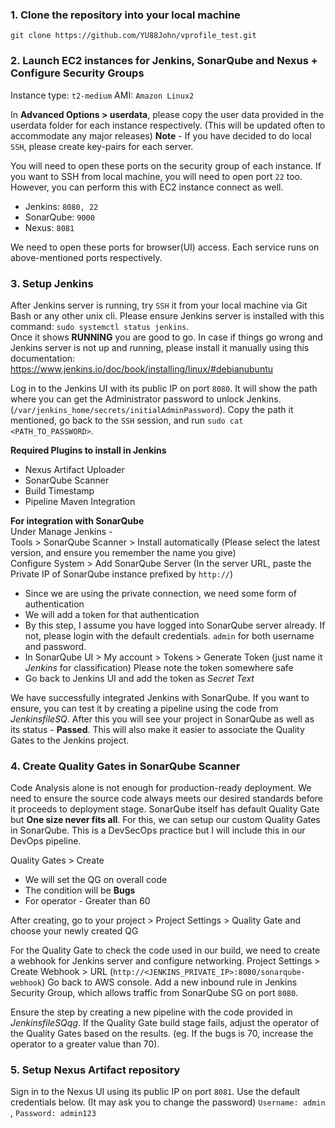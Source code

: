 ### 1. Clone the repository into your local machine 

`git clone https://github.com/YU88John/vprofile_test.git`

### 2. Launch EC2 instances for Jenkins, SonarQube and Nexus + Configure Security Groups

Instance type: `t2-medium`
AMI: `Amazon Linux2`

In **Advanced Options > userdata**, please copy the user data provided in the userdata folder for each instance respectively. (This will be updated often to accommodate any major releases)
**Note** - If you have decided to do local `SSH`, please create key-pairs for each server.

You will need to open these ports on the security group of each instance. If you want to SSH from local machine, you will need to open port `22` too. However, you can perform this with EC2 instance connect as well.

- Jenkins: `8080, 22`
- SonarQube: `9000`
- Nexus: `8081`

We need to open these ports for browser(UI) access. Each service runs on above-mentioned ports respectively.

### 3. Setup Jenkins 

After Jenkins server is running, try `SSH` it from your local machine via Git Bash or any other unix cli. 
Please ensure Jenkins server is installed with this command: `sudo systemctl status jenkins`. <br>
Once it shows **RUNNING** you are good to go. 
In case if things go wrong and Jenkins server is not up and running, please install it manually using this documentation: https://www.jenkins.io/doc/book/installing/linux/#debianubuntu

Log in to the Jenkins UI with its public IP on port `8080`.
It will show the path where you can get the Administrator password to unlock Jenkins. (`/var/jenkins_home/secrets/initialAdminPassword`).
Copy the path it mentioned, go back to the `SSH` session, and run `sudo cat <PATH_TO_PASSWORD>`.

**Required Plugins to install in Jenkins**
- Nexus Artifact Uploader
- SonarQube Scanner
- Build Timestamp
- Pipeline Maven Integration

**For integration with SonarQube** <br>
Under Manage Jenkins - <br>
Tools > SonarQube Scanner > Install automatically (Please select the latest version, and ensure you remember the name you give) <br>
Configure System > Add SonarQube Server (In the server URL, paste the Private IP of SonarQube instance prefixed by `http://`) 
  - Since we are using the private connection, we need some form of authentication
  - We will add a token for that authentication
  - By this step, I assume you have logged into SonarQube server already. If not, please login with the default credentials. `admin` for both username and password.
  - In SonarQube UI > My account > Tokens > Generate Token (just name it *Jenkins* for classification) Please note the token somewhere safe 
  - Go back to Jenkins UI and add the token as *Secret Text*

We have successfully integrated Jenkins with SonarQube. If you want to ensure, you can test it by creating a pipeline using the code from *JenkinsfileSQ*. After this you will see your project in SonarQube as well as its status - **Passed**. This will also make it easier to associate the Quality Gates to the Jenkins project. 

### 4. Create Quality Gates in SonarQube Scanner 

Code Analysis alone is not enough for production-ready deployment. We need to ensure the source code always meets our desired standards before it proceeds to deployment stage. SonarQube itself has default Quality Gate but **One size never fits all**. For this, we can setup our custom Quality Gates in SonarQube. This is a DevSecOps practice but I will include this in our DevOps pipeline.

Quality Gates > Create 
- We will set the QG on overall code
- The condition will be **Bugs** 
- For operator - Greater than 60

After creating, go to your project > Project Settings > Quality Gate and choose your newly created QG

For the Quality Gate to check the code used in our build, we need to create a webhook for Jenkins server and configure networking.
Project Settings > Create Webhook > URL (`http://<JENKINS_PRIVATE_IP>:8080/sonarqube-webhook`)
Go back to AWS console. Add a new inbound rule in Jenkins Security Group, which allows traffic from SonarQube SG on port `8080`.

Ensure the step by creating a new pipeline with the code provided in *JenkinsfileSQqg*. If the Quality Gate build stage fails, adjust the operator of the Quality Gates based on the results. (eg. If the bugs is 70, increase the operator to a greater value than 70).

### 5. Setup Nexus Artifact repository

Sign in to the Nexus UI using its public IP on port `8081`. Use the default credentials below. (It may ask you to change the password)
`Username: admin` , `Password: admin123`



